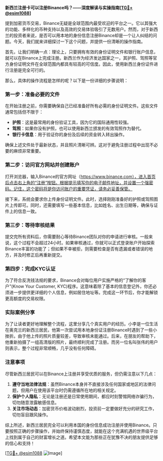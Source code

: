 **新西兰注册卡可以注册Binance吗？——深度解读与实操指南[[TG💪+ @esim1088](https://t.me/s/esim1088)]**

提到加密货币交易，Binance无疑是全球范围内最受欢迎的平台之一。它以其强大的功能、多样化的币种支持以及高效的交易体验吸引了无数用户。然而，对于新西兰的投资者来说，是否可以用本地的身份信息注册Binance却是一个让人纠结的问题。今天，我们就来详细探讨一下这个问题，并提供一份清晰的操作指南。

首先，让我们明确一点：理论上，只要拥有有效的身份证明文件和银行账户信息，就可以在Binance上完成注册。新西兰作为经济发达国家之一，其护照、驾照等官方身份证明文件在全球范围内都具有较高的可信度。因此，使用新西兰身份证件进行注册是完全可行的。

那么，具体的操作流程是怎样的呢？以下是一份详细的步骤说明：

### 第一步：准备必要的文件

在开始注册之前，你需要确保自己已经准备好所有必需的身份证明文件。这些文件通常包括但不限于：

- **护照**：这是最常用的身份验证工具，因为它的国际通用性较强。
- **驾照**：如果你没有护照，也可以使用新西兰颁发的有效驾照作为替代。
- **银行卡信息**：用于验证你的身份及后续的资金转入转出操作。

确保上述文件处于最新状态，并且照片清晰可辨。这对于避免注册过程中出现不必要的麻烦非常重要。

### 第二步：访问官方网站并创建账户

打开浏览器，输入Binance的官方网址（https://www.binance.com），进入首页后点击右上角的“注册”按钮。根据提示填写你的电子邮件地址，并设置一个强密码。记住，这个密码将是你访问账户的重要凭证，请务必妥善保管。

接下来，系统会要求你上传身份证明文件。此时，选择刚刚准备好的护照或驾照图片上传即可。同时，还需要填写一些基本信息，比如姓名、出生日期等，确保与证件上的信息一致。

### 第三步：等待审核结果

提交完所有资料后，你需要耐心等待Binance团队对你的申请进行审核。一般来说，这个过程不会超过24小时。如果审核通过，你就可以正式登录账户开始探索Binance丰富的功能了；但如果不幸被拒，则需要检查是否有遗漏或者错误的地方，并及时修正后再重新提交。

### 第四步：完成KYC认证

为了符合反洗钱法规的要求，Binance会对每位用户实施严格的“了解你的客户”(Know Your Customer, KYC)程序。这意味着除了基本的信息登记外，你还必须进一步提供更详细的个人信息，例如居住地址等。完成这一环节后，你才能解锁更高额度的交易权限。

### 实际案例分享

为了让读者更好地理解整个流程，这里分享几个真实用户的经历。小李是一位生活在奥克兰的新西兰居民，他第一次尝试用本地身份证注册Binance时遇到了一些小挫折。由于他上传的照片质量较差，导致审核未能通过。后来，在朋友的帮助下，他重新拍摄了一组高清版的照片，最终顺利完成了注册。而另一位名叫张伟的用户则表示，整个过程非常顺畅，几乎没有任何障碍。

### 注意事项

尽管新西兰居民可以在Binance上注册并享受优质的服务，但仍需注意以下几点：

1. **遵守当地法律法规**：虽然Binance本身并不直接涉及任何国家或地区的法律问题，但用户在使用该平台时仍需遵循所在地的相关规定。
2. **保护个人隐私**：无论是注册还是日常使用期间，都应时刻警惕网络诈骗行为，切勿随意泄露敏感信息。
3. **关注市场动态**：加密货币价格波动剧烈，投资前一定要做好充分的研究工作，切勿盲目跟风操作。

综上所述，新西兰居民完全可以利用本国的身份信息成功注册并使用Binance。只要按照正确的步骤操作，并始终保持谨慎态度，就能在这个充满机遇的世界级平台上找到属于自己的财富增长之道。希望本文能为那些正在犹豫不决的朋友提供足够的信心和支持！

[[TG💪+ @esim1088](https://t.me/s/esim1088) ![Image](https://i.postimg.cc/4NQfJmqS/Snipaste-2025-05-13-00-14-12.png)]